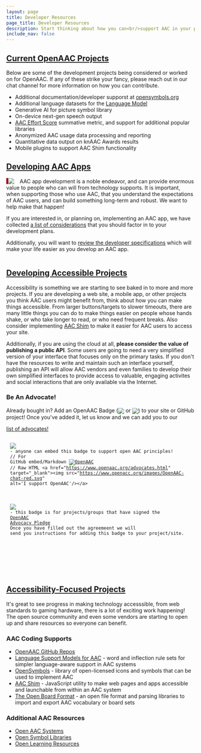 ```yaml
---
layout: page
title: Developer Resources
page_title: Developer Resources
description: Start thinking about how you can<br/>support AAC in your projects
include_nav: false
---
```

<style>
  h2 {
    text-decoration: underline;
  }
  code {
    white-space: pre-line;
    display: block;
    padding: 15px 10px;
  }
</style>
<h2>Current OpenAAC Projects</h2>
Below are some of the development projects being considered or worked on for OpenAAC. If any of these strike your fancy, please reach out in our chat channel for more information on how you can contribute.

- Additional documentation/developer supporst at <a href="https://opensymbols.org">opensymbols.org</a>
- Additional language datasets for the <a href="https://tools.openaac.org/inflections/inflections.html">Language Model</a>
- Generative AI for picture symbol library
- On-device next-gen speech output
- <a href="https://docs.google.com/document/d/1ZJAt1JkpXcHgazEkWMFxxD_l117eD21p1uEFLMqjrjA/edit?usp=sharing">AAC Effort Score</a> summative metric, and support for additional popular libraries
- Anonymized AAC usage data processing and reporting
- Quantitative data output on knAAC Awards results
- Mobile plugins to support AAC Shim functionality

<h2>Developing AAC Apps</h2>
<a href="/considerations"><img src="/images/considerations.png" style='max-width: 300px; border-left: 5px solid #a00; float: left; margin-right: 15px;'/></a>
<p>
  AAC app development is a noble endeavor, and can provide enormous value
  to people who can will from technology supports. It is important, when
  supporting those who use AAC, that you understand the expectations of
  AAC users, and can build something long-term and robust. We want to
  help make that happen!
</p>
<p>
  If you are interested in, or planning on, implementing an AAC app,
  we have collected <a href="/considerations">a list of considerations</a>
  that you should factor in to your development plans. 
</p>
<p>
  Additionally, you will want to <a href="/docs">review the 
  developer specifications</a> which will make your life 
  easier as you develop an AAC app.
</p>
<div style='clear: left;'></div>


<h2>Developing Accessible Projects</h2>
<p>
  Accessibility is something we are starting to see baked
  in to more and more projects. If you are developing a 
  web site, a mobile app, or other projects you think
  AAC users might benefit from, think about how you can
  make things accessible. From larger buttons/targets
  to slower timeouts, there are many little things you
  can do to make things easier on people whose hands shake,
  or who take longer to read, or who need frequent breaks.
  Also consider implementing <a href="https://tools.openaac.org">AAC Shim</a>
  to make it easier for AAC users to access your site.
</p>
<p>
  <a name="advocate"></a>
  Additionally, if you are using the cloud at all, 
  <b>please consider the value of publishing a public API</b>.
  Some users are going to need a very simplified version of
  your interface that focuses only on the primary tasks.
  If you don't have the resources to write and maintain such
  an interface yourself, publishing an API will allow
  AAC vendors and even families to develop their own 
  simplified interfaces to provide access to valuable,
  engaging activites and social interactions that are only
  available via the Internet.
</p>

<h3>Be An Advocate!</h3>
  <p>Already bought in? Add an OpenAAC Badge (<img src="/images/OpenAAC-chat-red.svg" style='vertical-align: middle;'/> or <img src="/images/OpenAAC-advocate-blue.svg" style='vertical-align: middle;'/>)
  to your site or GitHub project! Once you've added it, let
  us know and we can add you to our 

  <a href="/advocates.html">list of advocates!</a></p>
  
  <code><img src="/images/OpenAAC-chat-red.svg" style='vertical-align: middle;'/> - anyone can embed this badge to support open AAC principles!<br/>// For GitHub embed/Markdown
  [![OpenAAC](https://www.openaac.org/images/OpenAAC-chat-red.svg)](https://www.openaac.org/advocates.html)
  <br/>// Raw HTML
  &lt;a href="https://www.openaac.org/advocates.html" target="_blank"&gt;&lt;img src="https://www.openacc.org/images/OpenAAC-chat-red.svg" alt='I support OpenAAC'/&gt;&lt;/a&gt;
  </code>
  <br/>
  <code><img src="/images/OpenAAC-advocate-blue.svg" style='vertical-align: middle;'/> - this badge is for projects/groups that have signed the <a href="https://docs.google.com/forms/d/e/1FAIpQLSc05iowVgztxwFo0_KxA0jdQbeVn82MxlV-0-i-YUtOfZkSxg/viewform?usp=sf_link">OpenAAC Advocacy Pledge</a>
  <br/>Once you have filled out the agreemeent we will send you instructions for adding this badge to your project/site.
  <!--[![OpenAAC](https://www.openaac.org/images//OpenAAC-advocate-blue.svg)](https://www.openaac.org/advocates.html)
  <br/>// Raw HTML
  &lt;a href="https://www.openaac.org/advocates.html" target="_blank"&gt;&lt;img src="https://www.openacc.org/images/OpenAAC-advocate-blue.svg" alt='I am an OpenAAC Advocate!'/&gt;&lt;/a&gt;-->
  </code>

<h2>Accessibility-Focused Projects</h2>
<p>
  It's great to see progress in making technology accesssible,
  from web standards to gaming hardware, there is a lot of
  exciting work happening! The open source community and
  even some vendors are starting to open up and share
  resources so everyone can benefit.
</p>

<h3>AAC Coding Supports</h3>

<ul>
<li><a href="https://github.com/open-aac">OpenAAC GitHub Repos</a></li>
<li><a href="https://tools.openaac.org/inflections/inflections.html">Language Support Models for AAC</a> - word and inflection rule sets for simpler language-aware support in AAC systems</li>
<li><a href="https://www.opensymbols.org">OpenSymbols</a> - library of open-licensed icons and symbols that can be used to implement AAC</li>
<li><a href="https://tools.openaac.org">AAC Shim</a> - JavaScript utility to make web pages and apps accessible and launchable from within an AAC system</li>
<li><a href="https://www.openboardformat.org">The Open Board Format</a> - an open file format and parsing libraries to import and export AAC vocabulary or board sets</li>
</ul>

<h3>Additional AAC Resources</h3>

<ul>
  <li><a href="aac.html">Open AAC Systems</a></li>
  <li><a href="symbols.html">Open Symbol Libraries</a></li>
  <li><a href="learning.html">Open Learning Resources</a></li>
</ul>